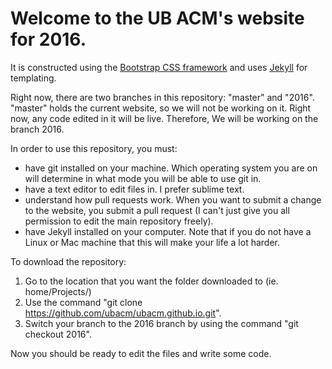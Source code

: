# Welcome to the UB ACM's website for 2016.

It is constructed using the [Bootstrap CSS framework](http://getbootstrap.com/) and uses [Jekyll](https://jekyllrb.com/) for templating.

Right now, there are two branches in this repository: "master" and "2016".
"master" holds the current website, so we will not be working on it. Right now, any code edited in it will be live. Therefore, We will be working on the branch 2016.

In order to use this repository, you must:
* have git installed on your machine. Which operating system you are on will determine in what mode you will be able to use git in.
* have a text editor to edit files in. I prefer sublime text.
* understand how pull requests work. When you want to submit a change to the website, you submit a pull request (I can't just give you all permission to edit the main repository freely).
* have Jekyll installed on your computer. Note that if you do not have a Linux or Mac machine that this will make your life a lot harder.

To download the repository:

1. Go to the location that you want the folder downloaded to (ie. home/Projects/)
2. Use the command "git clone https://github.com/ubacm/ubacm.github.io.git".
3. Switch your branch to the 2016 branch by using the command "git checkout 2016".

Now you should be ready to edit the files and write some code.

